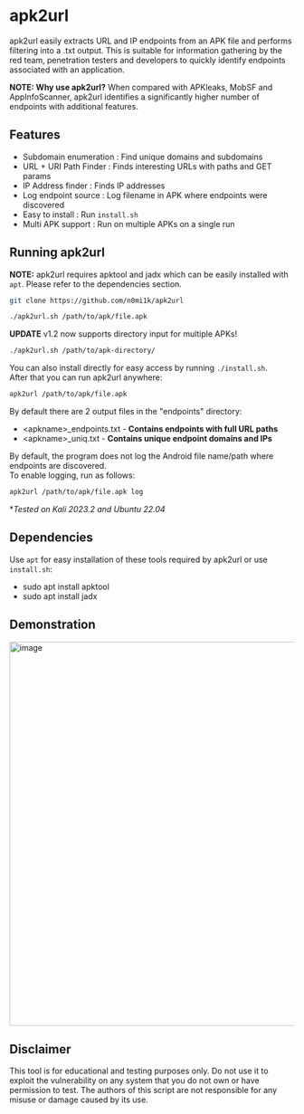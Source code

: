 # apk2url

apk2url easily extracts URL and IP endpoints from an APK file and performs filtering into a .txt output. This is suitable for information gathering by the red team, penetration testers and developers to quickly identify endpoints associated with an application.

**NOTE: Why use apk2url?** When compared with APKleaks, MobSF and AppInfoScanner, apk2url identifies a significantly higher number of endpoints with additional features. 

## Features
- Subdomain enumeration : Find unique domains and subdomains
- URL + URI Path Finder : Finds interesting URLs with paths and GET params
- IP Address finder : Finds IP addresses
- Log endpoint source : Log filename in APK where endpoints were discovered
- Easy to install : Run `install.sh`
- Multi APK support : Run on multiple APKs on a single run

## Running apk2url
**NOTE:** apk2url requires apktool and jadx which can be easily installed with `apt`. Please refer to the dependencies section.
```bash
git clone https://github.com/n0mi1k/apk2url
```  
```bash
./apk2url.sh /path/to/apk/file.apk
```

**UPDATE** v1.2 now supports directory input for multiple APKs!
```bash
./apk2url.sh /path/to/apk-directory/
```

You can also install directly for easy access by running `./install.sh`.                        
After that you can run apk2url anywhere:
```bash
apk2url /path/to/apk/file.apk
```
By default there are 2 output files in the "endpoints" directory:  
- \<apkname\>_endpoints.txt - **Contains endpoints with full URL paths**
- \<apkname\>_uniq.txt - **Contains unique endpoint domains and IPs**

By default, the program does not log the Android file name/path where endpoints are discovered.    
To enable logging, run as follows:

```bash
apk2url /path/to/apk/file.apk log
```
**Tested on Kali 2023.2 and Ubuntu 22.04*

## Dependencies
Use `apt` for easy installation of these tools required by apk2url or use `install.sh`:
- sudo apt install apktool
- sudo apt install jadx

## Demonstration
<img width="679" alt="image" src="https://github.com/n0mi1k/apk2url/assets/28621928/f0459e53-f6d9-4e42-a2ed-e146fb36b520">

## Disclaimer
This tool is for educational and testing purposes only. Do not use it to exploit the vulnerability on any system that you do not own or have permission to test. The authors of this script are not responsible for any misuse or damage caused by its use.
